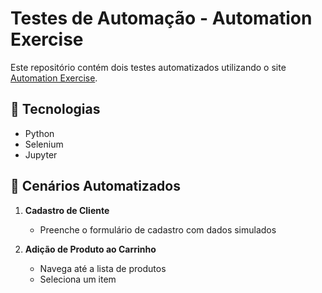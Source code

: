 # Testes de Automação - Automation Exercise

Este repositório contém dois testes automatizados utilizando o site [Automation Exercise](https://automationexercise.com/).

## 🔧 Tecnologias
- Python
- Selenium 
- Jupyter

## 🧪 Cenários Automatizados

1. **Cadastro de Cliente**  
   - Preenche o formulário de cadastro com dados simulados

2. **Adição de Produto ao Carrinho**  
   - Navega até a lista de produtos
   - Seleciona um item
